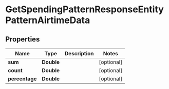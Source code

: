 

# GetSpendingPatternResponseEntityPatternAirtimeData


## Properties

| Name | Type | Description | Notes |
|------------ | ------------- | ------------- | -------------|
|**sum** | **Double** |  |  [optional] |
|**count** | **Double** |  |  [optional] |
|**percentage** | **Double** |  |  [optional] |




